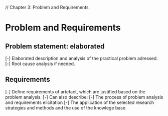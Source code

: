 // Chapter 3: Problem and Requirements

# Problem and Requirements


## Problem statement: elaborated

[-] Elaborated description and analysis of the practical problem adressed.
	[-] Root cause analysis if needed.


## Requirements

[-] Define requirements of artefact, which are justified based on the problem analysis.
[-] Can also describe:
	[-] The process of problem analysis and requirements elicitation
	[-] The application of the selected research strategies and methods and the use of the knowlege base.


